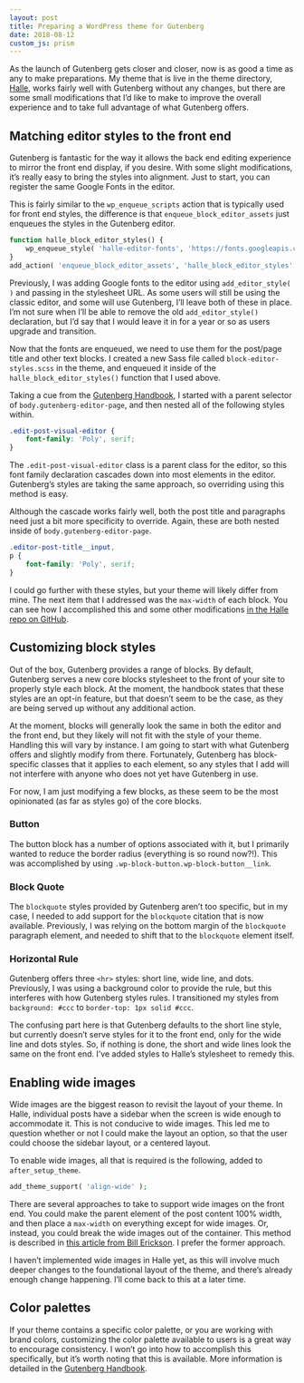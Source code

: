 ```yaml
---
layout: post
title: Preparing a WordPress theme for Gutenberg
date: 2018-08-12
custom_js: prism
---
```

As the launch of Gutenberg gets closer and closer, now is as good a time as any to make preparations. My theme that is live in the theme directory, [Halle](https://wordpress.org/themes/halle/), works fairly well with Gutenberg without any changes, but there are some small modifications that I’d like to make to improve the overall experience and to take full advantage of what Gutenberg offers.

## Matching editor styles to the front end

Gutenberg is fantastic for the way it allows the back end editing experience to mirror the front end display, if you desire. With some slight modifications, it’s really easy to bring the styles into alignment. Just to start, you can register the same Google Fonts in the editor.

This is fairly similar to the `wp_enqueue_scripts` action that is typically used for front end styles, the difference is that `enqueue_block_editor_assets` just enqueues the styles in the Gutenberg editor.

```php
function halle_block_editor_styles() {
    wp_enqueue_style( 'halle-editor-fonts', 'https://fonts.googleapis.com/css?family=Work+Sans:400,500,700|Poly:400,400i' );
}
add_action( 'enqueue_block_editor_assets', 'halle_block_editor_styles' );
```

Previously, I was adding Google fonts to the editor using `add_editor_style( )` and passing in the stylesheet URL. As some users will still be using the classic editor, and some will use Gutenberg, I’ll leave both of these in place. I’m not sure when I’ll be able to remove the old `add_editor_style()` declaration, but I’d say that I would leave it in for a year or so as users upgrade and transition.

Now that the fonts are enqueued, we need to use them for the post/page title and other text blocks. I created a new Sass file called `block-editor-styles.scss` in the theme, and enqueued it inside of the `halle_block_editor_styles()` function that I used above.

Taking a cue from the [Gutenberg Handbook](https://wordpress.org/gutenberg/handbook/extensibility/theme-support/#editor-styles), I started with a parent selector of `body.gutenberg-editor-page`, and then nested all of the following styles within.

```css
.edit-post-visual-editor {
    font-family: 'Poly', serif;
}
```

The `.edit-post-visual-editor` class is a parent class for the editor, so this font family declaration cascades down into most elements in the editor. Gutenberg’s styles are taking the same approach, so overriding using this method is easy.

Although the cascade works fairly well, both the post title and paragraphs need just a bit more specificity to override. Again, these are both nested inside of `body.gutenberg-editor-page`.

```css
.editor-post-title__input,
p {
    font-family: 'Poly', serif;
}
```

I could go further with these styles, but your theme will likely differ from mine. The next item that I addressed was the `max-width` of each block. You can see how I accomplished this and some other modifications [in the Halle repo on GitHub](https://github.com/samhermes/halle/blob/gutenberg/sass/block-editor-style.scss).

## Customizing block styles

Out of the box, Gutenberg provides a range of blocks. By default, Gutenberg serves a new core blocks stylesheet to the front of your site to properly style each block. At the moment, the handbook states that these styles are an opt-in feature, but that doesn’t seem to be the case, as they are being served up without any additional action.

At the moment, blocks will generally look the same in both the editor and the front end, but they likely will not fit with the style of your theme. Handling this will vary by instance. I am going to start with what Gutenberg offers and slightly modify from there. Fortunately, Gutenberg has block-specific classes that it applies to each element, so any styles that I add will not interfere with anyone who does not yet have Gutenberg in use.

For now, I am just modifying a few blocks, as these seem to be the most opinionated (as far as styles go) of the core blocks.

### Button

The button block has a number of options associated with it, but I primarily wanted to reduce the border radius (everything is so round now?!). This was accomplished by using `.wp-block-button.wp-block-button__link`.

### Block Quote

The `blockquote` styles provided by Gutenberg aren’t too specific, but in my case, I needed to add support for the `blockquote` citation that is now available. Previously, I was relying on the bottom margin of the `blockquote` paragraph element, and needed to shift that to the `blockquote` element itself.

### Horizontal Rule

Gutenberg offers three `<hr>` styles: short line, wide line, and dots. Previously, I was using a background color to provide the rule, but this interferes with how Gutenberg styles rules. I transitioned my styles from `background: #ccc` to `border-top: 1px solid #ccc`.

The confusing part here is that Gutenberg defaults to the short line style, but currently doesn’t serve styles for it to the front end, only for the wide line and dots styles. So, if nothing is done, the short and wide lines look the same on the front end. I’ve added styles to Halle’s stylesheet to remedy this.

## Enabling wide images

Wide images are the biggest reason to revisit the layout of your theme. In Halle, individual posts have a sidebar when the screen is wide enough to accommodate it. This is not conducive to wide images. This led me to question whether or not I could make the layout an option, so that the user could choose the sidebar layout, or a centered layout.

To enable wide images, all that is required is the following, added to `after_setup_theme`.

```php
add_theme_support( 'align-wide' );
```

There are several approaches to take to support wide images on the front end. You could make the parent element of the post content 100% width, and then place a `max-width` on everything except for wide images. Or, instead, you could break the wide images out of the container. This method is described in [this article from Bill Erickson](https://www.billerickson.net/getting-your-theme-ready-for-gutenberg/). I prefer the former approach.

I haven’t implemented wide images in Halle yet, as this will involve much deeper changes to the foundational layout of the theme, and there’s already enough change happening. I’ll come back to this at a later time.

## Color palettes

If your theme contains a specific color palette, or you are working with brand colors, customizing the color palette available to users is a great way to encourage consistency. I won’t go into how to accomplish this specifically, but it’s worth noting that this is available. More information is detailed in the [Gutenberg Handbook](https://wordpress.org/gutenberg/handbook/extensibility/theme-support/#block-color-palettes).